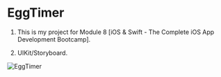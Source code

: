 # EggTimer

1. This is my project for Module 8 [iOS & Swift - The Complete iOS App Development Bootcamp].

2. UIKit/Storyboard.

![EggTimer](https://user-images.githubusercontent.com/98012564/172476927-baf0832d-5c56-4916-bbbb-8699f1b51a66.gif)
